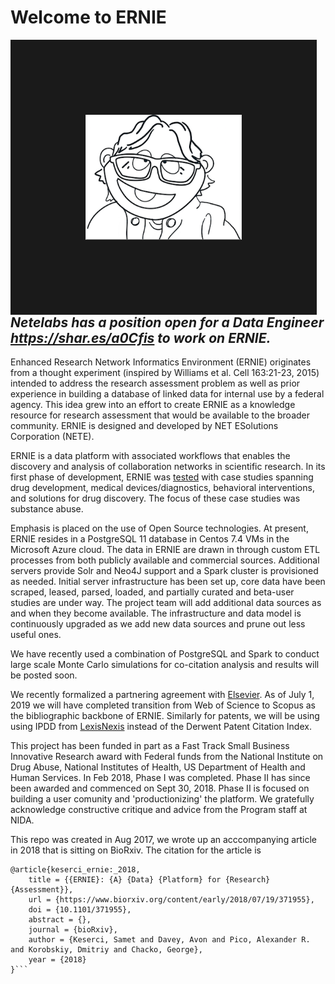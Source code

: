 # Welcome to ERNIE
<img align="left" src="ERNIE.png" width="250" height="200" border="120">

## _Netelabs has a position open for a Data Engineer https://shar.es/a0Cfis to work on ERNIE._

Enhanced Research Network Informatics Environment (ERNIE) originates from a thought experiment (inspired by Williams et al. Cell 163:21-23, 2015) intended to address the research assessment problem as well as prior experience in building a database of linked data for internal use by a federal agency. This idea grew into an effort to create ERNIE as a knowledge resource for research assessment that would be available to the broader community. ERNIE is designed and developed by NET ESolutions Corporation (NETE). 

ERNIE is a data platform with associated workflows that enables the discovery and analysis of collaboration networks in scientific research. In its first phase of development, ERNIE was [tested](https://doi.org/10.1101/371955) with case studies spanning drug development, medical devices/diagnostics, behavioral interventions, and solutions for drug discovery. The focus of these case studies was substance abuse. 

Emphasis is placed on the use of Open Source technologies. At present, ERNIE resides in a PostgreSQL 11 database in 
Centos 7.4 VMs in the Microsoft Azure cloud. The data in ERNIE are drawn in through custom ETL processes from both 
publicly available and commercial sources. Additional servers provide Solr and Neo4J support and a Spark cluster is provisioned as needed.  Initial server infrastructure has been set up, core data have been scraped, leased, parsed, loaded, and partially curated and beta-user studies are under way. The project team will add additional data sources as and when they become available. The infrastructure and data model is continuously upgraded as we add new data sources and prune out less useful ones.

 We have recently used a combination of PostgreSQL and Spark to conduct large scale Monte Carlo simulations for co-citation analysis and results will be posted soon.

We recently formalized a partnering agreement with [Elsevier](https://www.elsevier.com). As of July 1, 2019 we will have completed transition from Web of Science to  Scopus as the bibliographic backbone of ERNIE. Similarly for patents, we will be using using IPDD from [LexisNexis](https://www.lexisnexis.com/en-us/gateway.page) instead of the Derwent Patent Citation Index.

This project has been funded in part as a Fast Track Small Business Innovative Research award with Federal funds from the National Institute on Drug Abuse, National Institutes of Health, US Department of Health and Human Services. In Feb 2018, Phase I was completed. Phase II has since been awarded and commenced on Sept 30, 2018. Phase II is focused on building a user comunity and 'productionizing' the platform. We gratefully acknowledge constructive critique and advice from the Program staff at NIDA.
 
This repo was created in Aug 2017, we wrote up an acccompanying article in 2018 that is sitting on BioRxiv.  The citation for the article is 
```
@article{keserci_ernie:_2018,
	title = {{ERNIE}: {A} {Data} {Platform} for {Research} {Assessment}},
	url = {https://www.biorxiv.org/content/early/2018/07/19/371955},
	doi = {10.1101/371955},
	abstract = {},
	journal = {bioRxiv},
	author = {Keserci, Samet and Davey, Avon and Pico, Alexander R. and Korobskiy, Dmitriy and Chacko, George},
	year = {2018}
}```

